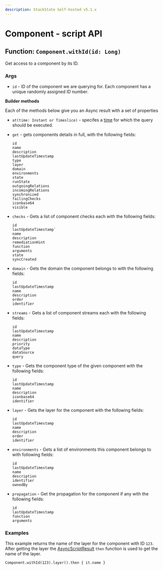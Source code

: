 ```yaml
---
description: StackState Self-hosted v5.1.x 
---
```


# Component - script API

## Function: `Component.withId(id: Long)`

Get access to a component by its ID.

### Args

* `id` - ID of the component we are querying for. Each component has a unique randomly assigned ID number.

**Builder methods**

Each of the methods below give you an Async result with a set of properties

- `at(time: Instant or Timeslice)` - specifes a [time](time.md) for which the query should be executed. 
- `get` - gets components details in full, with the following fields:
    ```text
    id
    name
    description
    lastUpdateTimestamp
    type
    layer
    domain
    environments
    state
    runState
    outgoingRelations
    incomingRelations
    synchronized
    failingChecks
    iconbase64
    visible
    ```

- `checks` - Gets a list of component checks each with the following fields:
    ```text
    id
    lastUpdateTimestamp`
    name
    description
    remediationHint
    function
    arguments
    state
    syncCreated
    ```

- `domain` - Gets the domain the component belongs to with the following fields:
    ```text
    id
    lastUpdateTimestamp
    name
    description
    order
    identifier
    ```

- `streams` - Gets a list of component streams each with the following fields:
    ```text
    id
    lastUpdateTimestamp
    name
    description
    priority
    dataType
    dataSource
    query
    ```

- `type` - Gets the component type of the given component with the following fields:
    ```text
    id
    lastUpdateTimestamp
    name
    description
    iconbase64
    identifier
    ```

- `layer` - Gets the layer for the component with the following fields:
    ```text
    id
    lastUpdateTimestamp
    name
    description
    order
    identifier
    ```

- `environments` - Gets a list of environments this component belongs to with following fields:
    ```text
    id
    lastUpdateTimestamp
    name
    description
    identifier
    ownedBy
    ```

- `propagation` - Get the propagation for the component if any with the following fields:
    ```text
    id
    lastUpdateTimestamp
    function
    arguments
    ```

### Examples

This example returns the name of the layer for the component with ID `123`. After getting the layer the [AsyncScriptResult](../async-script-result.md) `then` function is used to get the name of the layer.

```text
Component.withId(123).layer().then { it.name }
```

